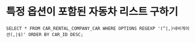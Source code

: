 # 특정 옵션이 포함된 자동차 리스트 구하기

```mysql
SELECT * FROM CAR_RENTAL_COMPANY_CAR WHERE OPTIONS REGEXP '(^|,)네비게이션(,|$)' ORDER BY CAR_ID DESC;
```


